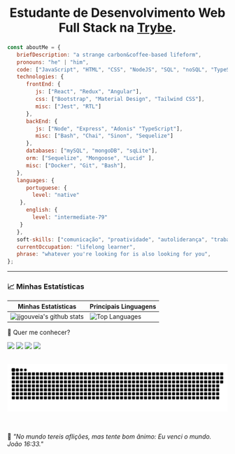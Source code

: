 <h1 style="text-align: center">Estudante de Desenvolvimento Web Full Stack na <a href="https://betrybe.com">Trybe</a>.</br>
</h1>



```javascript
const aboutMe = {
   briefDescription: "a strange carbon&coffee-based lifeform",
   pronouns: "he" | "him",
   code: ["JavaScript", "HTML", "CSS", "NodeJS", "SQL", "noSQL", "TypeScript"],
   technologies: {
      frontEnd: {
         js: ["React", "Redux", "Angular"],
         css: ["Bootstrap", "Material Design", "Tailwind CSS"],
         misc: ["Jest", "RTL"]
      },
      backEnd: {
         js: ["Node", "Express", "Adonis" "TypeScript"],
         misc: ["Bash", "Chai", "Sinon", "Sequelize"]
      },
      databases: ["mySQL", "mongoDB", "sqLite"],
      orm: ["Sequelize", "Mongoose", "Lucid" ],
      misc: ["Docker", "Git", "Bash"],
   },
   languages: {
      portuguese: {
        level: "native"
    },
      english: {
        level: "intermediate-79"
    }
   },
   soft-skills: ["comunicação", "proatividade", "autoliderança", "trabalho em equipe"],
   currentOccupation: "lifelong learner",
   phrase: "whatever you're looking for is also looking for you",
};
```


---

### 📈 Minhas Estatísticas

| Minhas Estatísticas                                                                                                                                         | Principais Linguagens                                                                                                                                                  |
| ------------------------------------------------------------------------------------------------------------------------------------------------------------ | ---------------------------------------------------------------------------------------------------------------------------------------------------------------------- |
| ![jjgouveia's github stats](https://github-readme-stats.vercel.app/api?username=jjgouveia&show_icons=true&hide_border=true&count_private=true&theme=jolly) | ![Top Languages](https://github-readme-stats.vercel.app/api/top-langs/?username=jjgouveia&langs_count=10&count_private=true&hide_border=true&theme=jolly&layout=compact) |

💬 Quer me conhecer?

<div>
  <a href="https://www.linkedin.com/in/jarbasgouveia" target="_blank"><img src="https://img.shields.io/badge/-LinkedIn-%230077B5?style=for-the-badge&logo=linkedin&logoColor=white" target="_blank"></a>
  <a href="https://api.whatsapp.com/send?phone=5581996122536" target="_blank"><img src="https://img.shields.io/badge/WhatsApp-25D366?style=for-the-badge&logo=whatsapp&logoColor=white" target="_blank"></a>
  <a href = "mailto:gouvik.dev@gmail.com"><img src="https://img.shields.io/badge/-Gmail-%23333?style=for-the-badge&logo=gmail&logoColor=white" target="_blank"></a>
  <a href="https://www.instagram.com/junior_gouveia/" target="_blank"><img src="https://img.shields.io/badge/-Instagram-%23E4405F?style=for-the-badge&logo=instagram&logoColor=white" target="_blank"></a>
  <!-- <a href="https://discord.gg/NXGGp4KaQH" target="_blank"><img src="https://img.shields.io/badge/Discord-7289DA?style=for-the-badge&logo=discord&logoColor=white" target="_blank"></a> -->
</div>
<br>
<div>

  ![Snake animation](https://github.com/jjgouveia/jjgouveia/blob/output/github-contribution-grid-snake.svg)

</div>
<br>
<p>🧠 <spam style="font-style:italic">"No mundo tereis aflições, mas tente bom ânimo: Eu venci o mundo. João 16:33."</spam></p>

